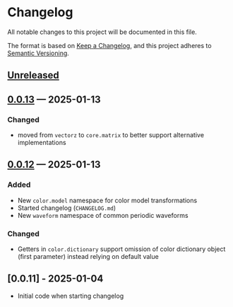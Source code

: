 # Changelog

All notable changes to this project will be documented in this file.

The format is based on [Keep a Changelog](https://keepachangelog.com/en/1.1.0/),
and this project adheres to [Semantic Versioning](https://semver.org/spec/v2.0.0.html).

## [Unreleased]

## [0.0.13] — 2025-01-13

### Changed

- moved from `vectorz` to `core.matrix` to better support alternative implementations

## [0.0.12] — 2025-01-13

### Added

- New `color.model` namespace for color model transformations
- Started changelog (`CHANGELOG.md`)
- New `waveform` namespace of common periodic waveforms

### Changed

- Getters in `color.dictionary` support omission of color dictionary object (first parameter) instead relying on default value

## [0.0.11] - 2025-01-04

- Initial code when starting changelog

[0.0.12]: https://github.com/sdedovic/artlib-core/compare/0.0.11...0.0.12
[0.0.13]: https://github.com/sdedovic/artlib-core/compare/0.0.12...0.0.13
[Unreleased]: https://github.com/sdedovic/artlib-core/compare/0.0.13...HEAD

